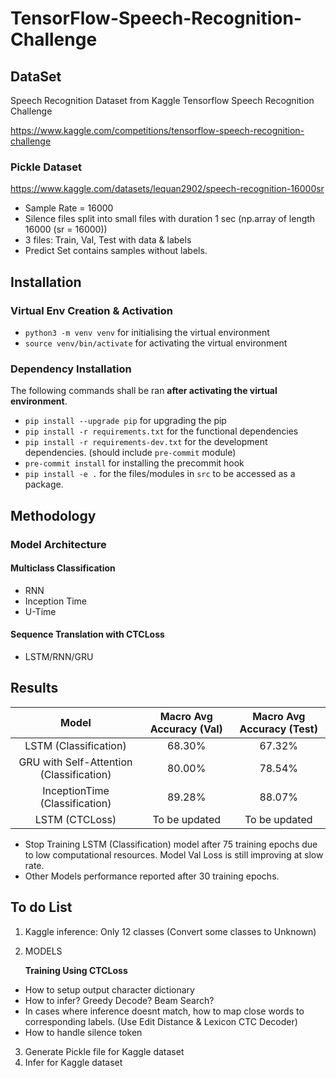 # TensorFlow-Speech-Recognition-Challenge

## DataSet
Speech Recognition Dataset from Kaggle Tensorflow Speech Recognition Challenge

https://www.kaggle.com/competitions/tensorflow-speech-recognition-challenge

### Pickle Dataset
https://www.kaggle.com/datasets/lequan2902/speech-recognition-16000sr
* Sample Rate = 16000
* Silence files split into small files with duration 1 sec (np.array of length 16000 (sr = 16000))
* 3 files: Train, Val, Test with data & labels
* Predict Set contains samples without labels.

## Installation
### Virtual Env Creation & Activation

* `python3 -m venv venv` for initialising the virtual environment
* `source venv/bin/activate` for activating the virtual environment

### Dependency Installation

The following commands shall be ran **after activating the virtual environment**.

* `pip install --upgrade pip` for upgrading the pip
* `pip install -r requirements.txt` for the functional dependencies
* `pip install -r requirements-dev.txt` for the development dependencies. (should include `pre-commit` module)
* `pre-commit install` for installing the precommit hook
* `pip install -e .` for the files/modules in `src` to be accessed as a package.

## Methodology

### Model Architecture
#### Multiclass Classification
* RNN
* Inception Time
* U-Time

#### Sequence Translation with CTCLoss
* LSTM/RNN/GRU

## Results

|**Model**|**Macro Avg Accuracy (Val)**|**Macro Avg Accuracy (Test)**|
| :-------------: | :-----------------------: | :---------------: |
|LSTM (Classification)|68.30%|67.32%|
|GRU with Self-Attention (Classification)|80.00%|78.54%|
|InceptionTime (Classification)|89.28%|88.07%|
|LSTM (CTCLoss)|To be updated|To be updated|

* Stop Training LSTM (Classification) model after 75 training epochs due to low computational resources. Model Val Loss is still improving at slow rate.
* Other Models performance reported after 30 training epochs.

## To do List
1. Kaggle inference: Only 12 classes (Convert some classes to Unknown)
2. MODELS

   **Training Using CTCLoss**
* How to setup output character dictionary
* How to infer? Greedy Decode? Beam Search?
* In cases where inference doesnt match, how to map close words to corresponding labels. (Use Edit Distance & Lexicon CTC Decoder)
* How to handle silence token

3. Generate Pickle file for Kaggle dataset
4. Infer for Kaggle dataset